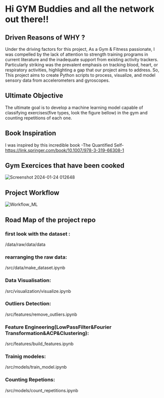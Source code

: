 # Hi GYM Buddies and all the network out there!!
## Driven Reasons of WHY ?
Under the driving factors for this project, As a Gym & Fitness passionate, I was compelled by the lack of attention to strength training programs in current literature and the inadequate support from existing activity trackers. Particularly striking was the prevalent emphasis on tracking blood, heart, or respiratory activities, highlighting a gap that our project aims to address.
So, This project aims to create Python scripts to process, visualize, and model sensory data from accelerometers and gyroscopes.
## Ultimate Objective
The ultimate goal is to develop a machine learning model capable of classifying exercises(five types, look the figure bellow) in the gym and counting repetitions of each one.
## Book Inspiration
I was inspired by this incredible book -The Quantified Self-
https://link.springer.com/book/10.1007/978-3-319-66308-1
## Gym Exercices that have been cooked
![Screenshot 2024-01-24 012648](https://github.com/ZAHIRA201/GYM_AI_Tracker/assets/120922044/7c8239fe-c753-410b-9035-c3731f8de25d)
## Project Workflow
![Workflow_ML](https://github.com/ZAHIRA201/GYM_AI_Tracker/assets/120922044/f76e3e44-b76b-495c-80d7-f4dc1a77d5a3)
## Road Map of the project repo
### first look with the dataset :
/data/raw/data/data
### rearranging the raw data: 
/src/data/make_dataset.ipynb
### Data Visualisation: 
/src/visualization/visualize.ipynb
### Outliers Detection: 
/src/features/remove_outliers.ipynb
### Feature Engineering(LowPassFilter&Fourier Transformation&ACP&Clustering): 
/src/features/build_features.ipynb
### Trainig modeles: 
/src/models/train_model.ipynb
### Counting Repetions: 
/src/models/count_repetitions.ipynb
